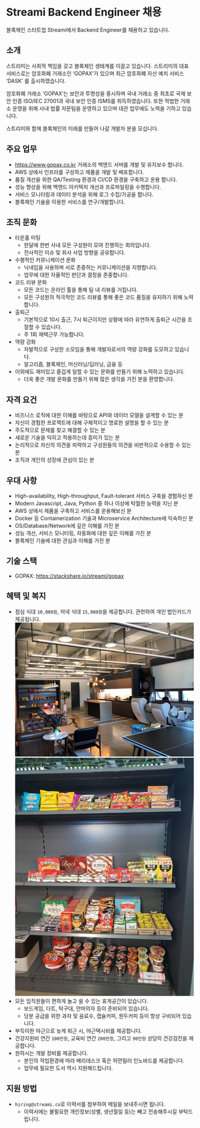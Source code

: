 # Streami Backend Engineer 채용

블록체인 스타트업 Streami에서 Backend Engineer를 채용하고 있습니다. 


## 소개

스트리미는 사회적 책임을 갖고 블록체인 생태계를 이끌고 있습니다. 스트리미의 대표 서비스로는 암호화폐 거래소인 ‘GOPAX’가 있으며 최근 암호화폐 자산 예치 서비스 ‘DASK’ 를 출시하였습니다.

암호화폐 거래소 ‘GOPAX’는 보안과 투명성을 중시하며 국내 거래소 중 최초로 국제 보안 인증 ISO/IEC 27001과 국내 보안 인증 ISMS를 취득하였습니다. 또한 적법한 거래소 운영을 위해 사내 법률 자문팀을 운영하고 있으며 대관 업무에도 노력을 기하고 있습니다.

스트리미와 함께 블록체인의 미래를 만들어 나갈 개발자 분을 모십니다.

## 주요 업무

- https://www.gopax.co.kr 거래소의 백엔드 서버를 개발 및 유지보수 합니다.
- AWS 상에서 인프라를 구성하고 제품을 개발 및 배포합니다.
- 품질 개선을 위한 QA/Testing 환경과 CI/CD 환경을 구축하고 운용 합니다.
- 성능 향상을 위해 백엔드 아키텍처 개선과 프로파일링을 수행합니다.
- 서비스 모니터링과 데이터 분석을 위해 로그 수집/가공을 합니다. 
- 블록체인 기술을 이용한 서비스를 연구/개발합니다.

## 조직 문화


- 타운홀 미팅
  - 한달에 한번 사내 모든 구성원이 모여 진행하는 회의입니다.
  - 전사적인 이슈 및 회사 사업 방향을 공유합니다. 
- 수평적인 커뮤니케이션 문화
  - 닉네임을 사용하며 서로 존중하는 커뮤니케이션을 지향합니다.
  - 업무에 대한 자율적인 판단과 결정을 존중합니다. 
- 코드 리뷰 문화
  - 모든 코드는 온라인 툴을 통해 팀 내 리뷰를 거칩니다.
  - 모든 구성원의 적극적인 코드 리뷰를 통해 좋은 코드 품질을 유지하기 위해 노력합니다.
- 출퇴근
  - 기본적으로 10시 출근, 7시 퇴근이지만 상황에 따라 유연하게 출퇴근 시간을 조절할 수 있습니다.
  - 주 1회 재택근무 가능합니다.
- 역량 강화
  - 자발적으로 구성한 소모임을 통해 개발자로서의 역량 강화를 도모하고 있습니다.
  - 알고리즘, 블록체인, 머신러닝/딥러닝, 금융 등
- 이외에도 재미있고 즐겁게 일할 수 있는 문화를 만들기 위해 노력하고 있습니다.
  - 더욱 좋은 개발 문화를 만들기 위해 많은 생각을 가진 분을 환영합니다.

## 자격 요건


- 비즈니스 로직에 대한 이해를 바탕으로 API와 데이터 모델을 설계할 수 있는 분
- 자신이 경험한 프로젝트에 대해 구체적이고 명료한 설명을 할 수 있는 분
- 주도적으로 문제를 찾고 해결할 수 있는 분
- 새로운 기술을 익히고 적용하는데 흥미가 있는 분
- 논리적으로 자신의 의견을 피력하고 구성원들의 의견을 비판적으로 수용할 수 있는 분
- 조직과 개인의 성장에 관심이 있는 분

## 우대 사항

- High-availability, High-throughput, Fault-tolerant 서비스 구축을 경험하신 분
- Modern Javascript, Java, Python 중 하나 이상에 탁월한 능력을 지닌 분 
- AWS 상에서 제품을 구축하고 서비스를 운용해보신 분
- Docker 등 Containerization 기술과 Microservice Architecture에 익숙하신 분
- OS/Database/Network에 깊은 이해를 가진 분
- 성능 개선, 서비스 모니터링, 자동화에 대한 깊은 이해를 가진 분
- 블록체인 기술에 대한 관심과 이해를 가진 분

## 기술 스택

- GOPAX: https://stackshare.io/streami/gopax
 
## 혜택 및 복지

- 점심 식대 `10,000원`, 저녁 식대 `15,000원`을 제공합니다. 관련하여 개인 법인카드가 제공됩니다.
![a staff lounge](/images/a-staff-lounge.jpg)
![snack bar](/images/snackbar.jpg)
- 모든 임직원들이 편하게 놀고 쉴 수 있는 휴게공간이 있습니다.
  - 보드게임, 다트, 탁구대, 안마의자 등이 준비되어 있습니다.
  - 당분 공급을 위한 과자 및 음료수, 캡슐커피, 원두커피 등이 항상 구비되어 있습니다.
- 부득이한 야근으로 늦게 퇴근 시, 야근택시비를 제공합니다.
- 건강지원비 연간 `100만원`, 교육비 연간 `200만원`, 그리고 `90만원` 상당의 건강검진을 제공합니다.
- 원하시는 개발 장비를 제공합니다.
  - 본인의 작업환경에 따라 베리데스크 혹은 허먼밀러 인노바드를 제공합니다.
  - 업무에 필요한 도서 역시 지원해드립니다.

## 지원 방법

- `hiring@streami.co`로 이력서를 첨부하여 메일을 보내주시면 됩니다.
  - 이력서에는 불필요한 개인정보(성별, 생년월일 등)는 빼고 전송해주시길 부탁드립니다.